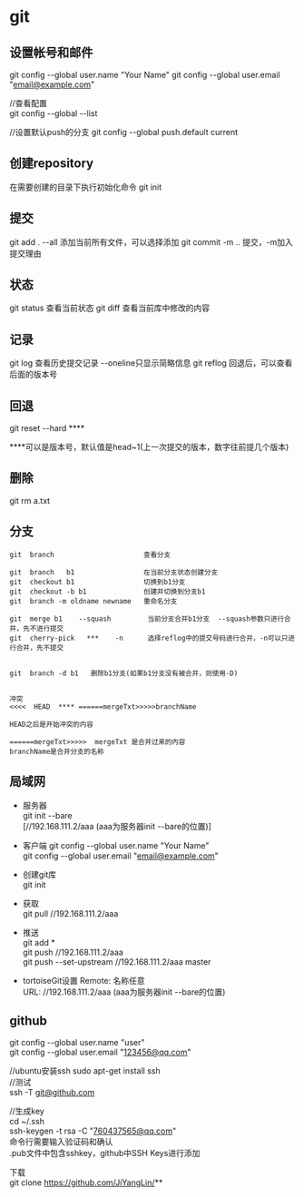 # git

## 设置帐号和邮件

git config --global user.name "Your Name"
git config --global user.email "email@example.com"

//查看配置  
git config --global  --list

//设置默认push的分支
git config --global push.default current

## 创建repository

在需要创建的目录下执行初始化命令
git init


## 提交

git add .  --all          添加当前所有文件，可以选择添加
git commit -m  ..    提交，-m加入提交理由


## 状态

git status           查看当前状态
git diff             查看当前库中修改的内容


## 记录

git log              查看历史提交记录   --oneline只显示简略信息
git reflog           回退后，可以查看后面的版本号


## 回退

git reset  --hard  ****

****可以是版本号，默认值是head~1(上一次提交的版本，数字往前提几个版本)



## 删除

git rm  a.txt


## 分支

```
git  branch                      查看分支  

git  branch   b1                 在当前分支状态创建分支  
git  checkout b1                 切换到b1分支  
git  checkout -b b1              创建并切换到分支b1  
git  branch -m oldname newname   重命名分支   

git  merge b1    --squash         当前分支合并b1分支  --squash参数只进行合并，先不进行提交  
git  cherry-pick   ***    -n      选择reflog中的提交号码进行合并，-n可以只进行合并，先不提交  


git  branch -d b1   删除b1分支(如果b1分支没有被合并，则使用-D)  


冲突
<<<<  HEAD  **** ======mergeTxt>>>>>branchName    

HEAD之后是开始冲突的内容

======mergeTxt>>>>>  mergeTxt 是合并过来的内容
branchName是合并分支的名称

```

## 局域网

+ 服务器  
  git init --bare   
  [//192.168.111.2/aaa (aaa为服务器init --bare的位置)]

+ 客户端
  git config --global user.name "Your Name"  
  git config --global user.email "email@example.com"

+ 创建git库    
  git init  

+ 获取  
  git pull   //192.168.111.2/aaa



+ 推送  
  git add *  
  git push  //192.168.111.2/aaa  
  git push --set-upstream //192.168.111.2/aaa master  



+ tortoiseGit设置
  Remote: 名称任意  
  URL: //192.168.111.2/aaa (aaa为服务器init --bare的位置)  


## github

git config --global user.name "user"  
git config --global user.email "123456@qq.com"  

//ubuntu安装ssh
sudo apt-get install ssh  
//测试  
ssh -T git@github.com  

//生成key  
cd ~/.ssh     
ssh-keygen -t rsa -C "760437565@qq.com"    
命令行需要输入验证码和确认    
.pub文件中包含sshkey，github中SSH Keys进行添加    

下载  
git clone https://github.com/JiYangLin/**  
